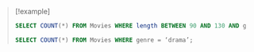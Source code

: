>[!example]
>```SQL
>SELECT COUNT(*) FROM Movies WHERE length BETWEEN 90 AND 130 AND genre = ‘comedy’; 
>
>SELECT COUNT(*) FROM Movies WHERE genre = ‘drama’;
